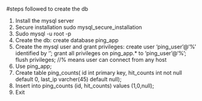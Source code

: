 #steps followed to create the db
1. Install the mysql server
2. Secure installation sudo mysql_secure_installation
3. Sudo mysql -u root -p
4. Create the db: create database ping_app
5. Create the mysql user and grant privileges: create user ‘ping_user’@‘%’ identified by ‘<pw>’; grant all privileges on ping_app.* to ‘ping_user’@‘%’; flush privileges; //% means user can connect from any host
6. Use ping_app;
7. Create table ping_counts( id int primary key, hit_counts int not null default 0, last_ip varcher(45) default null);
8. Insert into ping_counts (id, hit_counts) values (1,0,null);
9. Exit
